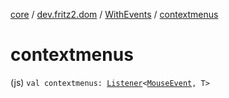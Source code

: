 [core](../../index.md) / [dev.fritz2.dom](../index.md) / [WithEvents](index.md) / [contextmenus](./contextmenus.md)

# contextmenus

(js) `val contextmenus: `[`Listener`](../-listener/index.md)`<`[`MouseEvent`](https://kotlinlang.org/api/latest/jvm/stdlib/org.w3c.dom.events/-mouse-event/index.html)`, T>`